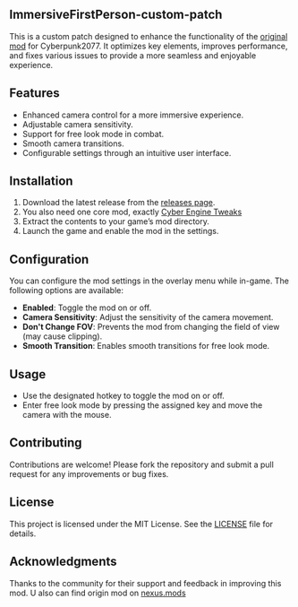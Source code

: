 ## ImmersiveFirstPerson-custom-patch
This is a custom patch designed to enhance the functionality of the [original mod](https://github.com/cp2077/ImmersiveFirstPerson) for Cyberpunk2077. It optimizes key elements, improves performance, and fixes various issues to provide a more seamless and enjoyable experience.

## Features

- Enhanced camera control for a more immersive experience.
- Adjustable camera sensitivity.
- Support for free look mode in combat.
- Smooth camera transitions.
- Configurable settings through an intuitive user interface.

## Installation

1. Download the latest release from the [releases page](https://github.com/cp2077/ImmersiveFirstPerson).
2. You also need one core mod, exactly [Cyber Engine Tweaks](https://www.nexusmods.com/cyberpunk2077/mods/107)
3. Extract the contents to your game’s mod directory.
4. Launch the game and enable the mod in the settings.

## Configuration

You can configure the mod settings in the overlay menu while in-game. The following options are available:

- **Enabled**: Toggle the mod on or off.
- **Camera Sensitivity**: Adjust the sensitivity of the camera movement.
- **Don't Change FOV**: Prevents the mod from changing the field of view (may cause clipping).
- **Smooth Transition**: Enables smooth transitions for free look mode.

## Usage

- Use the designated hotkey to toggle the mod on or off.
- Enter free look mode by pressing the assigned key and move the camera with the mouse.

## Contributing

Contributions are welcome! Please fork the repository and submit a pull request for any improvements or bug fixes.

## License

This project is licensed under the MIT License. See the [LICENSE](LICENSE) file for details.

## Acknowledgments

Thanks to the community for their support and feedback in improving this mod.
U also can find origin mod on [nexus.mods](https://www.nexusmods.com/cyberpunk2077/mods/2675)
